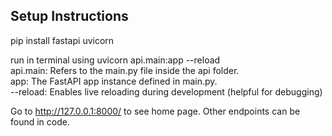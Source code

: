 ## Setup Instructions

pip install fastapi uvicorn

run in terminal using uvicorn api.main:app --reload  
    api.main: Refers to the main.py file inside the api folder.  
    app: The FastAPI app instance defined in main.py.  
    --reload: Enables live reloading during development (helpful for debugging)  

Go to http://127.0.0.1:8000/ to see home page. Other endpoints can be found in code.  
